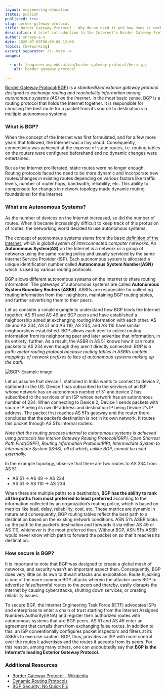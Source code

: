 ```yaml
---
layout: engineering-education
status: publish
published: true
slug: border-gateway-protocol
title: Border Gateway Protocol - Why do we need it and how does it work?
description: A brief introduction to the Internet's Border Gateway Protocol, its functioning, capabilities and importance. 
author: shreya-a-n
date: 2020-07-08T00:00:00-12:00
topics: [Networking]
excerpt_separator: <!--more-->
images:

  - url: /engineering-education/border-gateway-protocol/hero.jpg
    alt: border gateway protocol

---
```

[Border Gateway Protocol(BGP)](https://en.wikipedia.org/wiki/Border_Gateway_Protocol) is a *standardized exterior gateway protocol designed to exchange routing and reachability information among autonomous systems (AS) on the Internet*. In the most basic sense, BGP is a routing protocol that holds the Internet together. It is responsible for choosing the best route for a packet from its source to destination via multiple autonomous systems.
<!--more-->

### What is BGP?
When the concept of the Internet was first formulated, and for a few more years that followed, the Internet was a tiny cloud. Consequently, connectivity was achieved at the expense of static routes, i.e. routing tables on the routers were configured beforehand and no dynamic changes were entertained.

But as the Internet proliferated, static routes were no longer enough. Routing protocols faced the need to be more dynamic and incorporate new routes/changes in existing routes depending on various factors like traffic levels, number of router hops, bandwidth, reliability, etc. This ability to compensate for changes in network topology made dynamic routing foundational for the Internet.

### What are Autonomous Systems?
As the number of devices on the Internet increased, so did the number of routes. When it became increasingly difficult to keep track of this profusion of routes, the networking world decided to use autonomous systems.

The concept of autonomous systems stems from the basic [definition of the Internet](https://en.wikipedia.org/wiki/Internet), which is *global system of interconnected computer networks*. An **Autonomous System(AS)** on the Internet is a network or a group of networks using the same routing policy and usually serviced by the same Internet Service Provider (ISP). Each autonomous system is allocated a unique identification number called **Autonomous System Number(ASN)** which is used by various routing protocols.

BGP allows different autonomous systems on the Internet to share routing information. The gateways of autonomous systems are called **Autonomous System Boundary Routers (ASBR)**. ASBRs are responsible for collecting routing information from their neighbors, maintaining BGP routing tables, and further advertising them to their peers.

Let us consider a simple example to understand how BGP binds the Internet together. AS 51 and AS 49 are BGP peers and have established a neighborship aimed at exchanging routing information with each other. AS 49 and AS 234, AS 51 and AS 110, AS 234, and AS 110 have similar neighborships established. BGP allows each peer to collect routing information from its neighboring peer and later advertise that information, in its entirety, further. As a result, the ASBR in AS 51 knows how it can route packets to AS 234 even though they aren’t directly connected. *BGP is a path-vector routing protocol because routing tables in ASBRs contain mappings of network prefixes to lists of autonomous systems making up the path.*

![BGP: Example image](/engineering-education/border-gateway-protocol/BGP.jpg)

Let us assume that device 1, stationed in India wants to connect to device 2, stationed in the US. Device 1 has subscribed to the services of an ISP whose network has an autonomous number of 51 and device 2 has subscribed to the services of an ISP whose network has an autonomous number of 234. When connecting to Device 2, Device 1 sends packets with source IP being its own IP address and destination IP being Device 2’s IP address. The packet first reaches AS 51’s gateway and the router there concludes that the packet’s destination is not in its own network. It routes this packet through AS 51’s internal routers.

*Note that the routing process internal to autonomous systems is achieved using protocols like Interior Gateway Routing Protocol(IGRP), Open Shortest Path First(OSPF), Routing Information Protocol(RIP), Intermediate System to Intermediate System (IS-IS), all of which, unlike BGP, cannot be used externally.*

In the example topology, observe that there are two routes to AS 234 from AS 51.

- AS 51 -> AS 49 -> AS 234
- AS 51 -> AS 110 -> AS 234

When there are multiple paths to a destination, **BGP has the ability to rank all the paths from most preferred to least preferred** according to the information collected by an organization’s routing policy, which is based on metrics like load, delay, reliability, cost, etc. These metrics are dynamic in nature and consequently, BGP routing tables reflect the best path to a destination based on the existing network conditions. ASN 51’s ASBR looks up the path to the packet’s destination and forwards it via either AS 49 or AS 110, whichever is the most preferred then. Without BGP, ASN 51’s ASBR would never know which path to forward the packet on so that it reaches its destination.

### How secure is BGP?
It is important to note that BGP was designed to create a global mesh of networks, and security wasn’t an important aspect then. Consequently, BGP does very little on its own to thwart attacks and exploitation. Route hijacking is one of the more common BGP attacks wherein the attacker uses BGP to advertise false/harmful routes to the peers and thereby, easily disrupts the internet by causing cyberattacks, shutting down services, or creating reliability issues. 

To secure BGP, the Internet Engineering Task Force (IETF) advocates ISPs and enterprises to enter a chain of trust starting from the Internet Assigned Numbers Authority(IANA) and register their authorized routes with autonomous systems that are BGP peers. AS 51 and AS 49 enter an agreement that curtails them from exchanging false routes. In addition to this, an ISP conventionally configures packet inspectors and filters at its ASBRs to exercise caution. BGP, thus, provides an ISP with more control over the routes it advertises and the routes it accepts from its peers. For this reason, among many others, one can undoubtedly say that **BGP is the Internet’s leading Exterior Gateway Protocol**.

### Additional Resources
- [Border Gateway Protocol - Wikipedia](https://en.wikipedia.org/wiki/Border_Gateway_Protocol)
- [Dynamic Routing Protocols](https://www.ciscopress.com/articles/article.asp?p=24090&amp;seqNum=6)
- [BGP Security: No Quick Fix](https://www.networkcomputing.com/networking/bgp-security-no-quick-fix)
